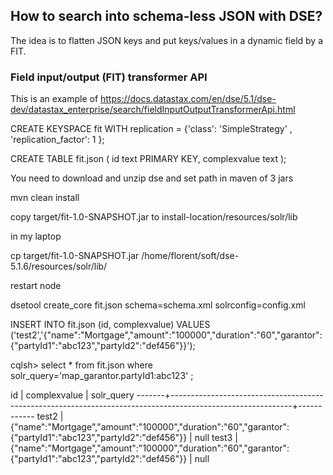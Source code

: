 ## How to search into schema-less JSON with DSE?

The idea is to flatten JSON keys and put keys/values in a dynamic field by a FIT.

### Field input/output (FIT) transformer API

This is an example of https://docs.datastax.com/en/dse/5.1/dse-dev/datastax_enterprise/search/fieldInputOutputTransformerApi.html


CREATE KEYSPACE fit WITH replication = {'class': 'SimpleStrategy' , 'replication_factor': 1 };
 

CREATE TABLE fit.json (
    id text PRIMARY KEY,
    complexvalue text
);

You need to download and unzip dse and set path in maven of 3 jars

mvn clean install

copy target/fit-1.0-SNAPSHOT.jar to install-location/resources/solr/lib 

in my laptop

cp target/fit-1.0-SNAPSHOT.jar /home/florent/soft/dse-5.1.6/resources/solr/lib/

restart node

dsetool create_core fit.json schema=schema.xml solrconfig=config.xml

INSERT INTO fit.json (id, complexvalue) VALUES ('test2','{"name":"Mortgage","amount":"100000","duration":"60","garantor":{"partyId1":"abc123","partyId2":"def456"}}');

cqlsh> select * from fit.json where solr_query='map_garantor.partyId1:abc123' ;

 id    | complexvalue                                                                                               | solr_query
-------+------------------------------------------------------------------------------------------------------------+------------
 test2 | {"name":"Mortgage","amount":"100000","duration":"60","garantor":{"partyId1":"abc123","partyId2":"def456"}} |       null
 test3 | {"name":"Mortgage","amount":"100000","duration":"60","garantor":{"partyId1":"abc123","partyId2":"def456"}} |       null


